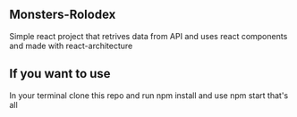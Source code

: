 ## Monsters-Rolodex

Simple react project that retrives data from API and uses react components and made with react-architecture

## If you want to use 

In your terminal clone this repo and run npm install and use npm start that's all
